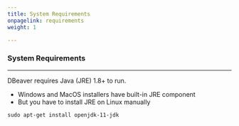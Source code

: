 ```yaml
---
title: System Requirements
onpagelink: requirements
weight: 1

---
```


### **System Requirements**
-------------------

DBeaver requires Java (JRE) 1.8+ to run.

- Windows and MacOS installers have built-in JRE component
- But you have to install JRE on Linux manually
 
 ```
sudo apt-get install openjdk-11-jdk
```
